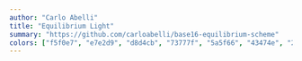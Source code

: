 ```yaml
---
author: "Carlo Abelli"
title: "Equilibrium Light"
summary: "https://github.com/carloabelli/base16-equilibrium-scheme"
colors: ["f5f0e7", "e7e2d9", "d8d4cb", "73777f", "5a5f66", "43474e", "2c3138", "181c22", "d02023", "bf3e05", "9d6f00", "637200", "007a72", "0073b5", "4e66b6", "c42775"]
---
```


